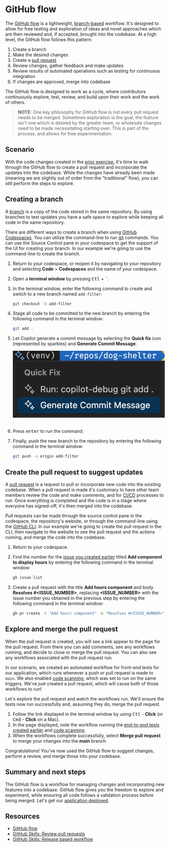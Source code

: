 # GitHub flow

The [GitHub flow](https://docs.github.com/en/get-started/quickstart/github-flow) is a lightweight, [branch-based](https://docs.github.com/en/pull-requests/collaborating-with-pull-requests/proposing-changes-to-your-work-with-pull-requests/about-branches) workflow. It's designed to allow for free testing and exploration of ideas and novel approaches which are then reviewed and, if accepted, brought into the codebase. At a high level, the GitHub flow follows this pattern:

1. Create a branch
1. Make the desired changes
1. Create a [pull request](https://docs.github.com/en/pull-requests/collaborating-with-pull-requests/proposing-changes-to-your-work-with-pull-requests/about-pull-requests)
1. Review changes, gather feedback and make updates
1. Review results of automated operations such as testing for continuous integration
1. If changes are approved, merge into codebase

The GitHub flow is designed to work as a cycle, where contributors continuously explore, test, review, and build upon their work and the work of others.

> **NOTE:** One key philosophy for GitHub flow is not every pull request needs to be merged. Sometimes exploration is the goal, the feature isn't one which is desired by the greater team, or wholesale changes need to be made necessitating starting over. This is part of the process, and allows for free experimentation.

## Scenario

With the code changes created in the [prior exercise](./6-code.md), it's time to walk through the GitHub flow to create a pull request and incorporate the updates into the codebase. While the changes have already been made (meaning we are slightly out of order from the "traditional" flow), you can still perform the steps to explore.

## Creating a branch

A [branch](https://docs.github.com/en/pull-requests/collaborating-with-pull-requests/proposing-changes-to-your-work-with-pull-requests/about-branches) is a copy of the code stored in the same repository. By using branches to test updates you have a safe space to explore while keeping all code in the same repository.

There are different ways to create a branch when using [GitHub Codespaces](https://github.com/features/codespaces). You can utilize the command-line to run [git](https://git-scm.com/docs/git-branch) commands. You can use the Source Control pane in your codespace to get the support of the UI for creating your branch. In our example we're going to use the command-line to create the branch.

1. Return to your codespace, or reopen it by navigating to your repository and selecting **Code** > **Codespaces** and the name of your codespace.
2. Open a **terminal window** by pressing <kbd>Ctl</kbd> + <kbd>`</kbd>.
3. In the terminal window, enter the following command to create and switch to a new branch named `add-filter`:

    ```bash
    git checkout -b add-filter
    ```

4. Stage all code to be committed to the new branch by entering the following command in the terminal window:

    ```bash
    git add .
    ```

5. Let Copilot generate a commit message by selecting the **Quick fix** icon (represented by sparkles) and **Generate Commit Message**.

    ![Screenshot of the quick fix menu with Generate Commit Message selected](./images/7-generate-commit-message.png).

6. Press <kbd>enter</kbd> to run the command.
7. Finally, push the new branch to the repository by entering the following command in the terminal window:

    ```bash
    git push -u origin add-filter
    ```

## Create the pull request to suggest updates

A [pull request](https://docs.github.com/en/pull-requests/collaborating-with-pull-requests/proposing-changes-to-your-work-with-pull-requests/about-pull-requests) is a request to pull or incorporate new code into the existing codebase. When a pull request is made it's customary to have other team members review the code and make comments, and for [CI/CD](https://resources.github.com/ci-cd/) processes to run. Once everything is completed and the code is in a stage where everyone has signed-off, it's then merged into the codebase.

Pull requests can be made through the source control pane in the codespace, the repository's website, or through the command-line using the [GitHub CLI](https://cli.github.com/). In our example we're going to create the pull request in the CLI, then navigate to the website to see the pull request and the actions running, and merge the code into the codebase.

1. Return to your codespace.
1. Find the number for the [issue you created earlier](./2-issues.md) titled **Add component to display hours** by entering the following command in the terminal window:

    ```bash
    gh issue list
    ```

1. Create a pull request with the title **Add hours component** and body **Resolves #\<ISSUE_NUMBER\>**, replacing **\<ISSUE_NUMBER\>** with the issue number you obtained in the previous step by entering the following command in the terminal window:

    ```bash
    gh pr create -t "Add hours component" -b "Resolves #<ISSUE_NUMBER>"
    ```

## Explore and merge the pull request

When the pull request is created, you will see a link appear to the page for the pull request. From there you can add comments, see any workflows running, and decide to close or merge the pull request. You can also see any workflows associated with the pull request run.

In our scenario, we created an automated workflow for front-end tests for our application, which runs whenever a push or pull request is made to `main`. We also enabled [code scanning](../exercises/1-code-scanning.md), which was set to run on the same triggers. We've just created a pull request, which will cause both of those workflows to run!

Let's explore the pull request and watch the workflows run. We'll ensure the tests now run successfully and, assuming they do, merge the pull request.

1. Follow the link displayed in the terminal window by using <kbd>Ctl</kbd> - **Click** (or <kbd>Cmd</kbd> - **Click** on a Mac).
1. In the page displayed, note the workflow running the [end-to-end tests created earlier](./4-testing.md) and [code scanning](../exercises/1-code-scanning.md).
1. When the workflows complete successfully, select **Merge pull request** to merge your changes into the **main** branch.

Congratulations! You've now used the GitHub flow to suggest changes, perform a review, and merge those into your codebase.

## Summary and next steps

The GitHub flow is a workflow for managing changes and incorporating new features into a codebase. GitHub flow gives you the freedom to explore and experiment, while ensuring all code follows a validation process before being merged. Let's get our [application deployed](./8-deployment.md).

## Resources

- [GitHub flow](https://docs.github.com/en/get-started/quickstart/github-flow)
- [GitHub Skills: Review pull requests](https://github.com/skills/review-pull-requests)
- [GitHub Skills: Release based workflow](https://github.com/skills/release-based-workflow)
